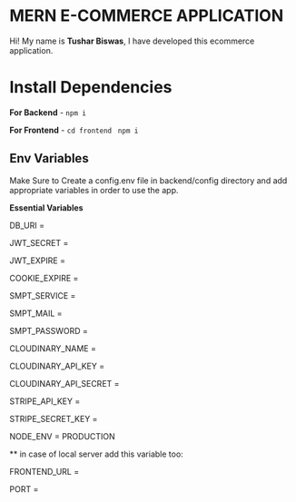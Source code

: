 # MERN E-COMMERCE APPLICATION

Hi! My name is **Tushar Biswas**, I have developed this ecommerce application.

# Install Dependencies

**For Backend** - `npm i`

**For Frontend** - `cd frontend` ` npm i`

## Env Variables

Make Sure to Create a config.env file in backend/config directory and add appropriate variables in order to use the app.

**Essential Variables**

DB_URI =

JWT_SECRET =

JWT_EXPIRE =

COOKIE_EXPIRE =

SMPT_SERVICE =

SMPT_MAIL =

SMPT_PASSWORD =

CLOUDINARY_NAME =

CLOUDINARY_API_KEY = 

CLOUDINARY_API_SECRET =

STRIPE_API_KEY =

STRIPE_SECRET_KEY =

NODE_ENV = PRODUCTION

** in case of local server add this variable too:

FRONTEND_URL =

PORT = 
